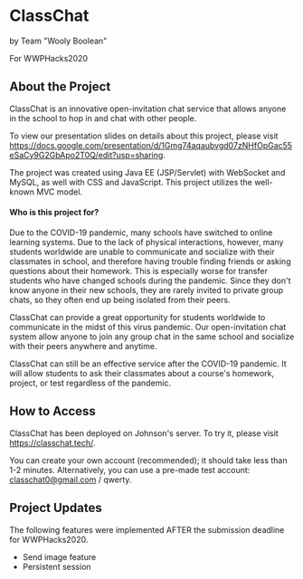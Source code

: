 # ClassChat
by Team "Wooly Boolean"

For WWPHacks2020



## About the Project

ClassChat is an innovative open-invitation chat service that allows anyone in the school to hop in and chat with other people.

To view our presentation slides on details about this project, please visit https://docs.google.com/presentation/d/1Gmg74aqaubvgd07zNHfOpGac55eSaCy9G2GbApo2T0Q/edit?usp=sharing.

The project was created using Java EE (JSP/Servlet) with WebSocket and MySQL, as well with CSS and JavaScript.
This project utilizes the well-known MVC model.


#### Who is this project for?

Due to the COVID-19 pandemic, many schools have switched to online learning systems. Due to the lack of physical interactions, however, many students worldwide are unable to communicate and socialize with their classmates in school, and therefore having trouble finding friends or asking questions about their homework. This is especially worse for transfer students who have changed schools during the pandemic. Since they don't know anyone in their new schools, they are rarely invited to private group chats, so they often end up being isolated from their peers.

ClassChat can provide a great opportunity for students worldwide to communicate in the midst of this virus pandemic. Our open-invitation chat system allow anyone to join any group chat in the same school and socialize with their peers anywhere and anytime. 

ClassChat can still be an effective service after the COVID-19 pandemic. It will allow students to ask their classmates about a course's homework, project, or test regardless of the pandemic.


## How to Access

ClassChat has been deployed on Johnson's server. To try it, please visit https://classchat.tech/. 

You can create your own account (recommended); it should take less than 1-2 minutes. Alternatively, you can use a pre-made test account: classchat0@gmail.com / qwerty. 


## Project Updates

The following features were implemented AFTER the submission deadline for WWPHacks2020.
- Send image feature
- Persistent session
